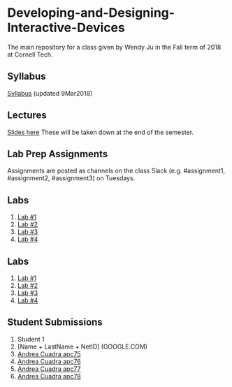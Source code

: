 # Developing-and-Designing-Interactive-Devices
The main repository for a class given by Wendy Ju in the Fall term of 2018 at Cornell Tech.

## Syllabus
[Syllabus](https://www.dropbox.com/s/20galuamifg2iky/DIDD_Syllabus.pdf?dl=0) (updated 9Mar2018)

## Lectures
[Slides here](https://www.dropbox.com/sh/h0vb8novi8c6old/AAAVK_lysnQxWR5P8XC-sC9Ya?dl=0)
These will be taken down at the end of the semester.

## Lab Prep Assignments
Assignments are posted as channels on the class Slack (e.g. #assignment1, #assignment2, #assignment3) on Tuesdays.

## Labs

1. [Lab #1](https://github.com/FAR-Lab/Developing-and-Designing-Interactive-Devices/wiki/Lab-%231)
2. [Lab #2](https://github.com/FAR-Lab/Developing-and-Designing-Interactive-Devices/wiki/Lab-%232)
3. [Lab #3](https://github.com/FAR-Lab/Developing-and-Designing-Interactive-Devices/wiki/Lab3-Laser-Cutting-and-3d-Printing)
4. [Lab #4](https://github.com/FAR-Lab/Developing-and-Designing-Interactive-Devices/wiki/Lab-%234)


## Labs

1. [Lab #1](https://github.com/FAR-Lab/Developing-and-Designing-Interactive-Devices/wiki/Lab-%231)
2. [Lab #2](https://github.com/FAR-Lab/Developing-and-Designing-Interactive-Devices/wiki/Lab-%232)
3. [Lab #3](https://github.com/FAR-Lab/Developing-and-Designing-Interactive-Devices/wiki/Lab3-Laser-Cutting-and-3d-Printing)
4. [Lab #4](https://github.com/FAR-Lab/Developing-and-Designing-Interactive-Devices/wiki/Lab-%234)

## Student Submissions

1. Student 1 
1. [Name + LastName + NetID] (GOOGLE.COM)
1.	[	Andrea	Cuadra	apc75	](	www.yahoo.com	)
1.	[	Andrea	Cuadra	apc76	](	www.yahoo.com	)
1.	[	Andrea	Cuadra	apc77	](	www.yahoo.com	)
1.	[	Andrea	Cuadra	apc78	](	www.yahoo.com	)
